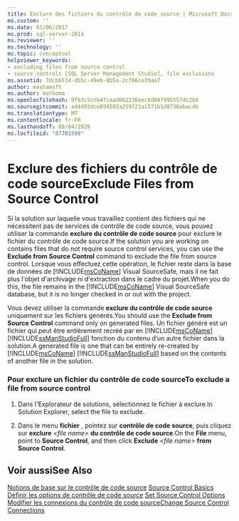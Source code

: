 ```yaml
---
title: Exclure des fichiers du contrôle de code source | Microsoft Docs
ms.custom: ''
ms.date: 03/06/2017
ms.prod: sql-server-2014
ms.reviewer: ''
ms.technology: ''
ms.topic: conceptual
helpviewer_keywords:
- excluding files from source control
- source controls [SQL Server Management Studio], file exclusions
ms.assetid: 7dcb6514-db5c-49eb-8b5a-2c766ce39aa7
author: mashamsft
ms.author: mathoma
ms.openlocfilehash: 9fb3c5ccb4fcaad062236eec6d04f995557dc2b8
ms.sourcegitcommit: ad4d92dce894592a259721a1571b1d8736abacdb
ms.translationtype: MT
ms.contentlocale: fr-FR
ms.lasthandoff: 08/04/2020
ms.locfileid: "87701598"
---
```

# <a name="exclude-files-from-source-control"></a><span data-ttu-id="d37cf-102">Exclure des fichiers du contrôle de code source</span><span class="sxs-lookup"><span data-stu-id="d37cf-102">Exclude Files from Source Control</span></span>
  <span data-ttu-id="d37cf-103">Si la solution sur laquelle vous travaillez contient des fichiers qui ne nécessitent pas de services de contrôle de code source, vous pouvez utiliser la commande **exclure du contrôle de code source** pour exclure le fichier du contrôle de code source.</span><span class="sxs-lookup"><span data-stu-id="d37cf-103">If the solution you are working on contains files that do not require source control services, you can use the **Exclude from Source Control** command to exclude the file from source control.</span></span> <span data-ttu-id="d37cf-104">Lorsque vous effectuez cette opération, le fichier reste dans la base de données de [!INCLUDE[msCoName](../includes/msconame-md.md)] Visual SourceSafe, mais il ne fait plus l'objet d'archivage ni d'extraction dans le cadre du projet.</span><span class="sxs-lookup"><span data-stu-id="d37cf-104">When you do this, the file remains in the [!INCLUDE[msCoName](../includes/msconame-md.md)] Visual SourceSafe database, but it is no longer checked in or out with the project.</span></span>  
  
 <span data-ttu-id="d37cf-105">Vous devez utiliser la commande **exclure du contrôle de code source** uniquement sur les fichiers générés.</span><span class="sxs-lookup"><span data-stu-id="d37cf-105">You should use the **Exclude from Source Control** command only on generated files.</span></span> <span data-ttu-id="d37cf-106">Un fichier généré est un fichier qui peut être entièrement recréé par en [!INCLUDE[msCoName](../includes/msconame-md.md)] [!INCLUDE[ssManStudioFull](../includes/ssmanstudiofull-md.md)] fonction du contenu d’un autre fichier dans la solution.</span><span class="sxs-lookup"><span data-stu-id="d37cf-106">A generated file is one that can be entirely re-created by [!INCLUDE[msCoName](../includes/msconame-md.md)] [!INCLUDE[ssManStudioFull](../includes/ssmanstudiofull-md.md)] based on the contents of another file in the solution.</span></span>  
  
### <a name="to-exclude-a-file-from-source-control"></a><span data-ttu-id="d37cf-107">Pour exclure un fichier du contrôle de code source</span><span class="sxs-lookup"><span data-stu-id="d37cf-107">To exclude a file from source control</span></span>  
  
1.  <span data-ttu-id="d37cf-108">Dans l'Explorateur de solutions, sélectionnez le fichier à exclure.</span><span class="sxs-lookup"><span data-stu-id="d37cf-108">In Solution Explorer, select the file to exclude.</span></span>  
  
2.  <span data-ttu-id="d37cf-109">Dans le menu **fichier** , pointez sur **contrôle de code source**, puis cliquez sur **exclure** *\<file name>* **du contrôle de code source**.</span><span class="sxs-lookup"><span data-stu-id="d37cf-109">On the **File** menu, point to **Source Control**, and then click **Exclude** *\<file name>* **from Source Control**.</span></span>  
  
## <a name="see-also"></a><span data-ttu-id="d37cf-110">Voir aussi</span><span class="sxs-lookup"><span data-stu-id="d37cf-110">See Also</span></span>  
 <span data-ttu-id="d37cf-111">[Notions de base sur le contrôle de code source](../../2014/database-engine/source-control-basics.md) </span><span class="sxs-lookup"><span data-stu-id="d37cf-111">[Source Control Basics](../../2014/database-engine/source-control-basics.md) </span></span>  
 <span data-ttu-id="d37cf-112">[Définir les options de contrôle de code source](../../2014/database-engine/set-source-control-options.md) </span><span class="sxs-lookup"><span data-stu-id="d37cf-112">[Set Source Control Options](../../2014/database-engine/set-source-control-options.md) </span></span>  
 [<span data-ttu-id="d37cf-113">Modifier les connexions du contrôle de code source</span><span class="sxs-lookup"><span data-stu-id="d37cf-113">Change Source Control Connections</span></span>](../../2014/database-engine/change-source-control-connections.md)  
  
  
